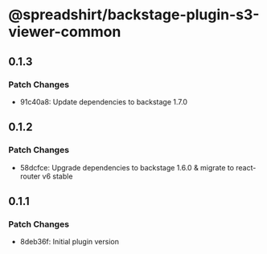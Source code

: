 # @spreadshirt/backstage-plugin-s3-viewer-common

## 0.1.3

### Patch Changes

- 91c40a8: Update dependencies to backstage 1.7.0

## 0.1.2

### Patch Changes

- 58dcfce: Upgrade dependencies to backstage 1.6.0 & migrate to react-router v6 stable

## 0.1.1

### Patch Changes

- 8deb36f: Initial plugin version
